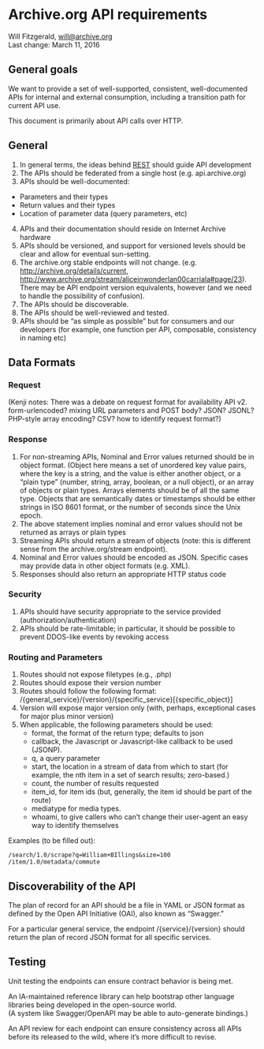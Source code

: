 # Archive.org API requirements

Will Fitzgerald, will@archive.org  
Last change: March 11, 2016  

## General goals

We want to provide a set of well-supported, consistent, well-documented APIs for internal and external consumption, including a transition path for current API use. 

This document is primarily about API calls over HTTP.

## General 

1. In general terms, the ideas behind [REST](https://en.wikipedia.org/wiki/Representational_state_transfer) should guide API development
2. The APIs should be federated from a single host (e.g. api.archive.org)
3. APIs should be well-documented:
  - Parameters and their types
  - Return values and their types
  - Location of parameter data (query parameters, etc)
4. APIs and their documentation should reside on Internet Archive hardware
5. APIs should be versioned, and support for versioned levels should be clear and allow for eventual sun-setting.
6. The archive.org stable endpoints will not change. (e.g. http://archive.org/details/current, http://www.archive.org/stream/aliceinwonderlan00carriala#page/23). There may be API endpoint version equivalents, however (and we need to handle the possibility of confusion).
7. The APIs should be discoverable.
8. The APIs should be well-reviewed and tested.
9. APIs should be “as simple as possible” but for consumers and our developers (for example, one function per API, composable, consistency in naming etc)

## Data Formats

### Request
(Kenji notes: There was a debate on request format for availability API v2. form-urlencoded? mixing URL parameters and POST body? JSON? JSONL? PHP-style array encoding? CSV? how to identify request format?)

### Response

1. For non-streaming APIs, Nominal and Error values returned should be in object format. (Object here means a set of unordered key value pairs, where the key is a string, and the value is either another object, or a “plain type” (number, string, array, boolean, or a null object), or an array of objects or plain types. Arrays elements should be of all the same type. Objects that are semantically dates or timestamps should be either strings in ISO 8601 format, or the number of seconds since the Unix epoch.
2. The above statement implies nominal and error values should not be returned as arrays or plain types
3. Streaming APIs should return a stream of objects (note: this is different sense from the archive.org/stream endpoint). 
4. Nominal and Error values should be encoded as JSON. Specific cases may provide data in other object formats (e.g. XML).
5. Responses should also return an appropriate HTTP status code  

### Security 
1. APIs should have security appropriate to the service provided (authorization/authentication)
2. APIs should be rate-limitable; in particular, it should be possible to prevent DDOS-like events by revoking access

### Routing and Parameters

1. Routes should not expose filetypes (e.g., .php)
2. Routes should expose their version number 
3. Routes should follow the following format: /{general_service}/{version}/{specific_service}[{specific_object}]  
4. Version will expose major version only (with, perhaps, exceptional cases for major plus minor version)
5. When applicable, the following parameters should be used:
   - format, the format of the return type; defaults to json
   - callback, the Javascript or Javascript-like callback to be used (JSONP).
   - q, a query parameter
   - start, the location in a stream of data from which to start (for example, the nth item in a set of search results; zero-based.)
   - count, the number of results requested
   - item_id, for item ids (but, generally, the item id should be part of the route)
   - mediatype for media types.
   - whoami, to give callers who can’t change their user-agent an easy way to identify themselves

Examples (to be filled out):

    /search/1.0/scrape?q=William+BIllings&size=100
    /item/1.0/metadata/commute


## Discoverability of the API

The plan of record for an API should be a file in YAML or JSON format as defined by the Open API Initiative (OAI), 
also known as “Swagger.”

For a particular general service, the endpoint /{service}/{version} should return the plan of record JSON 
format for all specific services.

## Testing

Unit testing the endpoints can ensure contract behavior is being met.

An IA-maintained reference library can help bootstrap other language libraries being developed in the open-source world.  
(A system like Swagger/OpenAPI may be able to auto-generate bindings.)

An API review for each endpoint can ensure consistency across all APIs before its released to the wild, 
where it’s more difficult to revise.
